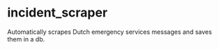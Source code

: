 # incident_scraper
Automatically scrapes Dutch emergency services messages and saves them in a db.


